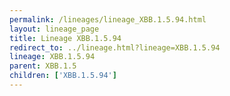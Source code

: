 ```yaml
---
permalink: /lineages/lineage_XBB.1.5.94.html
layout: lineage_page
title: Lineage XBB.1.5.94
redirect_to: ../lineage.html?lineage=XBB.1.5.94
lineage: XBB.1.5.94
parent: XBB.1.5
children: ['XBB.1.5.94']
---
```

